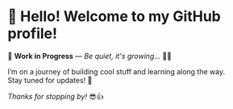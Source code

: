 # 👋 Hello! Welcome to my GitHub profile!

🚧 **Work in Progress** — *Be quiet, it's growing...* 🌱✨

I’m on a journey of building cool stuff and learning along the way.  
Stay tuned for updates! 🚀

*Thanks for stopping by!* 😎👍

